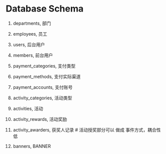 # Database Schema
1.  departments, 部门
2.  employees, 员工
3.  users, 后台用户

4.  members, 前台用户

5.  payment_categories, 支付类型
6.  payment_methods, 支付实际渠道
7.  payment_accounts, 支付账号

8.  activity_categories, 活动类型
9.  activities, 活动
10. activity_rewards, 活动奖励
11. activity_awarders, 获奖人记录 # 活动授奖部分可以 做成 事件方式，耦合性低

12. banners, BANNER
